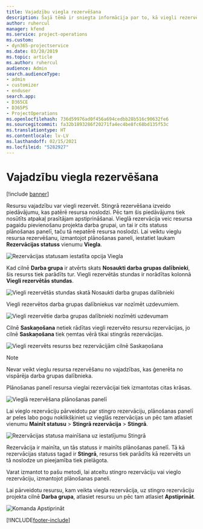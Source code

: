 ```yaml
---
title: Vajadzību viegla rezervēšana
description: Šajā tēmā ir sniegta informācija par to, kā viegli rezervēt vajadzības.
author: ruhercul
manager: kfend
ms.service: project-operations
ms.custom:
- dyn365-projectservice
ms.date: 03/28/2019
ms.topic: article
ms.author: ruhercul
audience: Admin
search.audienceType:
- admin
- customizer
- enduser
search.app:
- D365CE
- D365PS
- ProjectOperations
ms.openlocfilehash: 736d59976ad0f456a694cedbb28b516c90632fe6
ms.sourcegitcommit: fa32b1893286f20271fa4ec4be8fc68bd135f53c
ms.translationtype: HT
ms.contentlocale: lv-LV
ms.lasthandoff: 02/15/2021
ms.locfileid: "5282927"
---
```

# <a name="soft-book-requirements"></a>Vajadzību viegla rezervēšana

[!include [banner](../includes/psa-now-project-operations.md)]

Resursu vajadzību var viegli rezervēt. Stingrā rezervēšana izveido piedāvājumu, kas patērē resursa noslodzi. Pēc tam šis piedāvājums tiek nosūtīts atpakaļ prasītājam apstiprināšanai. Vieglā rezervācija veic resursa pagaidu pievienošanu projekta darba grupai, un tai ir cits statuss plānošanas panelī, taču tā nepatērē resursa noslodzi. Lai veiktu vieglu resursa rezervēšanu, izmantojot plānošanas paneli, iestatiet laukam **Rezervācijas statuss** vienumu **Viegla**.

![Rezervācijas statusam iestatīta opcija Viegla](media/Resource-Management-image77.png)

Kad cilnē **Darba grupa** ir atvērts skats **Nosaukti darba grupas dalībnieki**, šis resurss tiek parādīts tur. Viegli rezervētās stundas ir norādītas kolonnā **Viegli rezervētās stundas**.

![Viegli rezervētās stundas skatā Nosaukti darba grupas dalībnieki](media/Resource-Management-image78.png)

Viegli rezervētos darba grupas dalībniekus var nozīmēt uzdevumiem.

![Viegli rezervētie darba grupas dalībnieki nozīmēti uzdevumam](media/Resource-Management-image79.png)

Cilnē **Saskaņošana** netiek rādītas viegli rezervēto resursu rezervācijas, jo cilnē **Saskaņošana** tiek ņemtas vērā tikai stingrās rezervācijas.

![Viegli rezervēts resurss bez rezervācijām cilnē Saskaņošana](media/Resource-Management-image80.png)

> [!NOTE]
> Nevar veikt vieglu resursa rezervēšanu no vajadzības, kas ģenerēta no vispārēja darba grupas dalībnieka.

Plānošanas panelī resursa vieglai rezervācijai tiek izmantotas citas krāsas.

![Vieglā rezervēšana plānošanas panelī](media/Resource-Management-image81.png)

Lai vieglo rezervāciju pārveidotu par stingro rezervāciju, plānošanas panelī ar peles labo pogu noklikšķiniet uz vieglās rezervācijas un pēc tam atlasiet vienumu **Mainīt statusu** \> **Stingrā rezervācija** \> **Stingrā**.

![Rezervācijas statusa mainīšana uz iestatījumu Stingrā](media/Resource-Management-image82.png)

Rezervācija ir mainīta, un tās statuss ir mainīts plānošanas panelī. Tā kā rezervācijas statuss tagad ir **Stingrā**, resurss tiek parādīts kā rezervēts un tā noslodze un pieejamība tiek pielāgota.

Varat izmantot to pašu metodi, lai atceltu stingro rezervāciju vai vieglo rezervāciju, izmantojot plānošanas paneli.

Lai pārveidotu resursu, kam veikta viegla rezervācija, uz stingro rezervāciju projekta cilnē **Darba grupa**, atlasiet resursu un pēc tam atlasiet **Apstiprināt**.

![Komanda Apstiprināt](media/Resource-Management-image83.png)


[!INCLUDE[footer-include](../includes/footer-banner.md)]